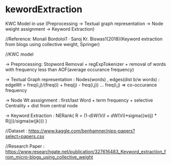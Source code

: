# kewordExtraction
KWC Model in use (Preprocessing -> Textual graph representation -> Node weight assignment -> Keyword Extraction)

//Reference: Monali Bordoloi1 · Saroj Kr. Biswas1(2018)(Keyword extraction from blogs using collective weight, Springer)

//KWC model

 -> Preprocessing: Stopword Removal + regExpTokenizer + removal of words with frequency less than AOF(average occurance frequency)
 
 -> Textual Graph representation : Nodes(words) , edges(dist b/w words) : edgeWt = freq(i,j)/(freq(i) + freq(j) - freq(i,j)) ... freq(i,j) => co-occurance frequency

 -> Node Wt asssignment : first/last Word + term frequency + selective Centrality + dist from central node 
 
 -> Keyword Extraction : NERank{ R = (1-d)*W(Vi) + d*W(Vi)*sigma((w(ij) * R(j))/sigma(w(jk))) }

//Dataset : https://www.kaggle.com/benhamner/nips-papers?select=papers.csv

//Research Paper : https://www.researchgate.net/publication/327616483_Keyword_extraction_from_micro-blogs_using_collective_weight
